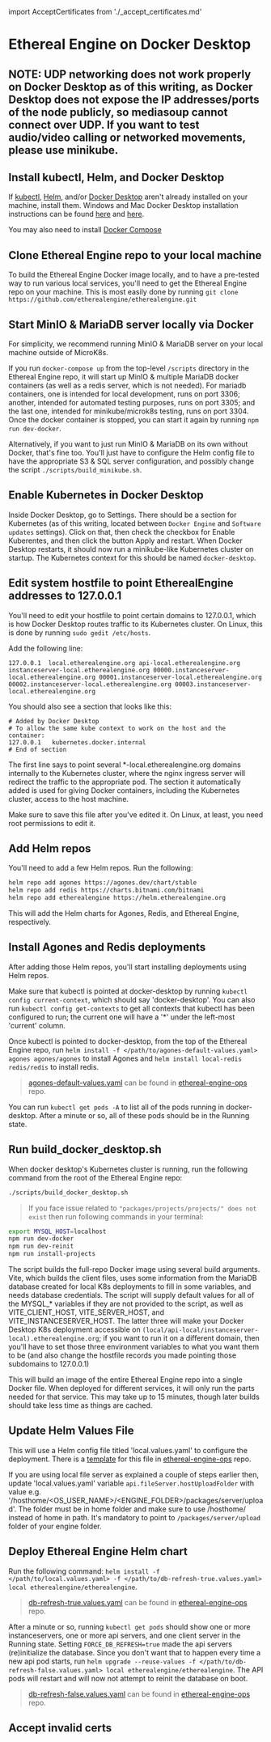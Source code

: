 import AcceptCertificates from './_accept_certificates.md'

# Ethereal Engine on Docker Desktop

## NOTE: UDP networking does not work properly on Docker Desktop as of this writing, as Docker Desktop does not expose the IP addresses/ports of the node publicly, so mediasoup cannot connect over UDP. If you want to test audio/video calling or networked movements, please use minikube.

## Install kubectl, Helm, and Docker Desktop
If [kubectl](https://kubernetes.io/docs/tasks/tools/), [Helm](https://helm.sh/docs/intro/install/),
and/or [Docker Desktop](https://docs.docker.com/desktop/install/linux-install/)
aren't already installed on your machine, install them. Windows and Mac Docker Desktop installation instructions
can be found [here](https://docs.docker.com/desktop/install/windows-install/) and [here](https://docs.docker.com/desktop/install/mac-install/).

You may also need to install [Docker Compose](https://docs.docker.com/compose/install/)

## Clone Ethereal Engine repo to your local machine
To build the Ethereal Engine Docker image locally, and to have a pre-tested way to run various local
services, you'll need to get the Ethereal Engine repo on your machine. This is most easily
done by running `git clone https://github.com/etherealengine/etherealengine.git`

## Start MinIO & MariaDB server locally via Docker

For simplicity, we recommend running MinIO & MariaDB server on your local machine outside of MicroK8s.

If you run `docker-compose up` from the top-level `/scripts` directory in the Ethereal Engine repo, it will start up MinIO & multiple MariaDB docker containers (as well as a redis server, which is not needed). For mariadb containers, one is intended for local development, runs on port 3306; another, intended for automated testing purposes, runs on port 3305; and the last one, intended for minikube/microk8s testing, runs on port 3304. Once the docker container is stopped, you can start it again by running `npm run dev-docker`.

Alternatively, if you want to just run MinIO & MariaDB on its own without Docker, that's fine too. You'll just have to configure the Helm config file to have the appropriate S3 & SQL server configuration, and possibly change the script `./scripts/build_minikube.sh`.

## Enable Kubernetes in Docker Desktop
Inside Docker Desktop, go to Settings. There should be a section for Kubernetes (as of this writing, located
between `Docker Engine` and `Software updates` settings). Click on that, then check the checkbox for Enable Kuberentes,
and then click the button Apply and restart. When Docker Desktop restarts, it should now run a minikube-like Kubernetes
cluster on startup. The Kubernetes context for this should be named `docker-desktop`.

## Edit system hostfile to point EtherealEngine addresses to 127.0.0.1
You'll need to edit your hostfile to point certain domains to 127.0.0.1, which is how Docker Desktop routes traffic
to its Kubernetes cluster. On Linux, this is done by running `sudo gedit /etc/hosts`.

Add the following line:

```
127.0.0.1  local.etherealengine.org api-local.etherealengine.org instanceserver-local.etherealengine.org 00000.instanceserver-local.etherealengine.org 00001.instanceserver-local.etherealengine.org 00002.instanceserver-local.etherealengine.org 00003.instanceserver-local.etherealengine.org
```

You should also see a section that looks like this:

```
# Added by Docker Desktop
# To allow the same kube context to work on the host and the container:
127.0.0.1	kubernetes.docker.internal
# End of section
```

The first line says to point several *-local.etherealengine.org domains internally to the Kubernetes cluster,
where the nginx ingress server will redirect the traffic to the appropriate pod.
The section it automatically added is used for giving Docker containers, including the Kubernetes cluster,
access to the host machine.

Make sure to save this file after you've edited it. On Linux, at least, you need root permissions
to edit it.

## Add Helm repos
You'll need to add a few Helm repos. Run the following:

```bash
helm repo add agones https://agones.dev/chart/stable
helm repo add redis https://charts.bitnami.com/bitnami
helm repo add etherealengine https://helm.etherealengine.org
```

This will add the Helm charts for Agones, Redis, and Ethereal Engine, respectively.

## Install Agones and Redis deployments
After adding those Helm repos, you'll start installing deployments using Helm repos.

Make sure that kubectl is pointed at docker-desktop by running `kubectl config current-context`,
which should say 'docker-desktop'. You can also run `kubectl config get-contexts` to get all contexts
that kubectl has been configured to run; the current one will have a '*' under the left-most
'current' column.

Once kubectl is pointed to docker-desktop, from the top of the Ethereal Engine repo, run
`helm install -f </path/to/agones-default-values.yaml> agones agones/agones` to install Agones
and `helm install local-redis redis/redis` to install redis.

> [agones-default-values.yaml](https://github.com/EtherealEngine/ethereal-engine-ops/blob/master/configs/agones-default-values.yaml) can be found in [ethereal-engine-ops](https://github.com/EtherealEngine/ethereal-engine-ops) repo.

You can run `kubectl get pods -A` to list all of the pods running in docker-desktop. After a minute or so,
all of these pods should be in the Running state.

## Run build_docker_desktop.sh
When docker desktop's Kubernetes cluster is running, run the following command from the root of the Ethereal Engine repo:

```bash
./scripts/build_docker_desktop.sh
```

> If you face issue related to `"packages/projects/projects/" does not exist` then run following commands in your terminal:

```bash
export MYSQL_HOST=localhost
npm run dev-docker
npm run dev-reinit
npm run install-projects
```

The script builds the full-repo Docker image using several build arguments. Vite, which builds
the client files, uses some information from the MariaDB database created for local K8s deployments
to fill in some variables, and needs database credentials. The script will supply default values
for all of the MYSQL_* variables if they are not provided to the script, as well as VITE_CLIENT_HOST,
VITE_SERVER_HOST, and VITE_INSTANCESERVER_HOST. The latter three will make your Docker Desktop K8s deployment
accessible on `(local/api-local/instanceserver-local).etherealengine.org`; if you want to run it on a different
domain, then you'll have to set those three environment variables to what you want them to be (and also
change the hostfile records you made pointing those subdomains to 127.0.0.1)

This will build an image of the entire Ethereal Engine repo into a single Docker file. When deployed for
different services, it will only run the parts needed for that service. This may take up to 15 minutes,
though later builds should take less time as things are cached.

## Update Helm Values File

This will use a Helm config file titled 'local.values.yaml' to configure the deployment. There is
a [template](https://github.com/EtherealEngine/ethereal-engine-ops/blob/master/configs/local.dockerdesktop.template.values.yaml) for this file in [ethereal-engine-ops](https://github.com/EtherealEngine/ethereal-engine-ops) repo.

If you are using local file server as explained a couple of steps earlier then, update 'local.values.yaml' variable `api.fileServer.hostUploadFolder` with value e.g. '/hosthome/<OS_USER_NAME>/<ENGINE_FOLDER>/packages/server/upload'. The folder must be in home folder and make sure to use /hosthome/ instead of home in path. It's mandatory to point to `/packages/server/upload` folder of your engine folder.

## Deploy Ethereal Engine Helm chart
Run the following command: `helm install -f </path/to/local.values.yaml> -f </path/to/db-refresh-true.values.yaml> local etherealengine/etherealengine`.

> [db-refresh-true.values.yaml](https://github.com/EtherealEngine/ethereal-engine-ops/blob/master/configs/db-refresh-true.values.yaml) can be found in [ethereal-engine-ops](https://github.com/EtherealEngine/ethereal-engine-ops) repo.

After a minute or so, running `kubectl get pods` should show one or more instanceservers, one or more api
servers, and one client server in the Running state. Setting `FORCE_DB_REFRESH=true` made the api servers
(re)initialize the database. Since you don't want that to happen every time a new api pod starts, run
`helm upgrade --reuse-values -f </path/to/db-refresh-false.values.yaml> local etherealengine/etherealengine`.
The API pods will restart and will now not attempt to reinit the database on boot.

> [db-refresh-false.values.yaml](https://github.com/EtherealEngine/ethereal-engine-ops/blob/master/configs/db-refresh-false.values.yaml) can be found in [ethereal-engine-ops](https://github.com/EtherealEngine/ethereal-engine-ops) repo.

## Accept invalid certs

<AcceptCertificates />
